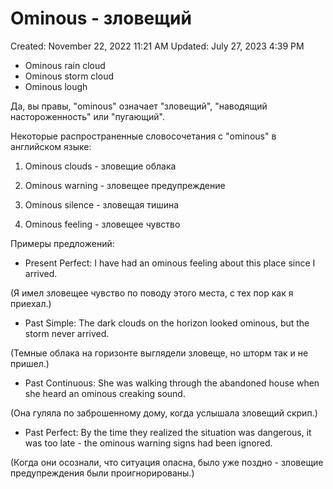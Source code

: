 # Ominous - зловещий

Created: November 22, 2022 11:21 AM
Updated: July 27, 2023 4:39 PM

- Ominous rain cloud
- Ominous storm cloud
- Ominous lough

Да, вы правы, "ominous" означает "зловещий", "наводящий настороженность" или "пугающий".

Некоторые распространенные словосочетания с "ominous" в английском языке:

1. Ominous clouds - зловещие облака

2. Ominous warning - зловещее предупреждение

3. Ominous silence - зловещая тишина

4. Ominous feeling - зловещее чувство

Примеры предложений:

- Present Perfect: I have had an ominous feeling about this place since I arrived.

(Я имел зловещее чувство по поводу этого места, с тех пор как я приехал.)

- Past Simple: The dark clouds on the horizon looked ominous, but the storm never arrived.

(Темные облака на горизонте выглядели зловеще, но шторм так и не пришел.)

- Past Continuous: She was walking through the abandoned house when she heard an ominous creaking sound.

(Она гуляла по заброшенному дому, когда услышала зловещий скрип.)

- Past Perfect: By the time they realized the situation was dangerous, it was too late - the ominous warning signs had been ignored.

(Когда они осознали, что ситуация опасна, было уже поздно - зловещие предупреждения были проигнорированы.)